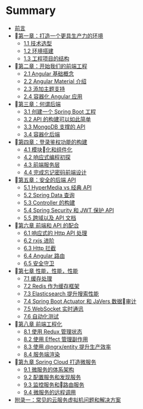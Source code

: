# Summary

* [前言](README.md)
* [第一章：打造一个更具生产力的环境](chapter_1/README.md)
  * [1.1 技术选型](chapter_1/chap_1_1.md)
  * [1.2 环境搭建](chapter_1/chap_1_2.md)
  * [1.3 工程项目的结构](chapter_1/chap_1_3.md)
* [第二章：开始我们的前端工程](chapter_2/README.md)
  * [2.1 Angular 基础概念](chapter_2/chap_2_1.md)
  * [2.2 Angular Material 介绍](chapter_2/chap_2_2.md)
  * [2.3 添加主题支持](chapter_2/chap_2_3.md)
  * [2.4 容器化 Angular 应用](chapter_2/chap_2_4.md)
* [第三章：何谓后端](chapter_3/README.md)
  * [3.1 创建一个 Spring Boot 工程](chapter_3/chap_3_1.md)
  * [3.2 API 的构建可以如此简单](chapter_3/chap_3_2.md)
  * [3.3 MongoDB 支撑的 API](chapter_3/chap_3_3.md)
  * [3.4 容器化后端](chapter_3/chap_3_4.md)
* [第四章：登录鉴权功能的构建](chapter_4/README.md)
  * [4.1 模块化和组件化](chapter_4/chap_4_1.md)
  * [4.2 响应式编程初探](chapter_4/chap_4_2.md)
  * [4.3 前端服务层](chapter_4/chap_4_3.md)
  * [4.4 完成忘记密码前端设计](chapter_4/chap_4_4.md)
* [第五章：安全的后端 API](chapter_5/README.md)
  * [5.1 HyperMedia vs 经典 API](chapter_5/chap_5_1.md)
  * [5.2 Spring Data 查询](chapter_5/chap_5_2.md)
  * [5.3 Controller 的构建](chapter_5/chap_5_3.md)
  * [5.4 Spring Security 和 JWT 保护 API](chapter_5/chap_5_4.md)
  * [5.5 跨域以及 API 文档](chapter_5/chap_5_5.md)
* [第六章 前端和 API 的配合](chapter_6/README.md)
  * [6.1 响应式的 Http API 处理](chapter_6/chap_6_1.md)
  * [6.2 rxjs 进阶](chapter_6/chap_6_2.md)
  * [6.3 Http 拦截](chapter_6/chap_6_3.md)
  * [6.4 Angular 路由](chapter_6/chap_6_4.md)
  * [6.5 安全守卫](chapter_6/chap_6_5.md)
* [第七章 性能，性能，性能](chapter_7/README.md)
  * [7.1 缓存处理](chapter_7/chap_7_1.md)
  * [7.2 Redis 作为缓存框架](chapter_7/chap_7_2.md)
  * [7.3 Elasticsearch 提升搜索性能](chapter_7/chap_7_3.md)
  * [7.4 Spring Boot Actuator 和 JaVers 数据审计](chapter_7/chap_7_4.md)
  * [7.5 WebSocket 实时通讯](chapter_7/chap_7_5.md)
  * [7.6 自动化测试](chapter_7/chap_7_6.md)
* [第八章 前端工程化](chapter_8/README.md)
  * [8.1 使用 Redux 管理状态](chapter_8/chap_8_1.md)
  * [8.2 使用 Effect 管理副作用](chapter_8/chap_8_2.md)
  * [8.3 使用 @ngrx/entity 提升生产效率](chapter_8/chap_8_3.md)
  * [8.4 服务端渲染](chapter_8/chap_8_4.md)
* [第九章 Spring Cloud 打造微服务](chapter_9/README.md)
  * [9.1 微服务的体系架构](chapter_9/chap_9_1.md)
  * [9.2 配置服务和发现服务](chapter_9/chap_9_2.md)
  * [9.3 监控服务和路由服务](chapter_9/chap_9_3.md)
  * [9.4 微服务的远程调用](chapter_9/chap_9_4.md)
* [附录一：常见的云服务虚拟机问题和解决方案](appendix/appendix_0.md)

